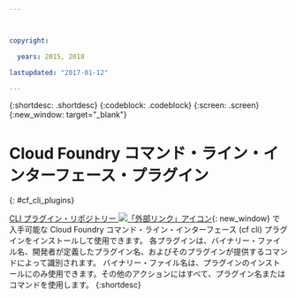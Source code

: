 ```yaml
---



copyright:

  years: 2015, 2018

lastupdated: "2017-01-12"

---
```


{:shortdesc: .shortdesc}
{:codeblock: .codeblock}
{:screen: .screen}
{:new_window: target="_blank"}

# Cloud Foundry コマンド・ライン・インターフェース・プラグイン
{: #cf_cli_plugins}

[CLI プラグイン・リポジトリー ![「外部リンク」アイコン](../icons/launch-glyph.svg)](http://plugins.ng.bluemix.net/){: new_window} で入手可能な Cloud Foundry コマンド・ライン・インターフェース (cf cli) プラグインをインストールして使用できます。 各プラグインは、バイナリー・ファイル名、開発者が定義したプラグイン名、およびそのプラグインが提供するコマンドによって識別されます。 バイナリー・ファイル名は、プラグインのインストールにのみ使用できます。その他のアクションにはすべて、プラグイン名またはコマンドを使用します。
{:shortdesc}
